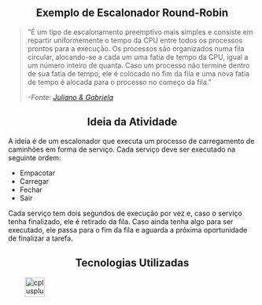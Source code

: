 <section>
    <h1 align="center">Exemplo de Escalonador Round-Robin</h1>
    <blockquote cite="https://deinfo.uepg.br/~alunoso/2016/ROUNDROBIN/#:~:text=Escalonamento%20circular%20(Round%2DRobin),Jos%C3%A9%20Renato%20Soares%20Nunes%2C%201990.">
        <p>
            "É um tipo de escalonamento preemptivo mais simples e 
            consiste em repartir uniformemente o tempo da CPU 
            entre todos os processos prontos para a execução. 
            Os processos são organizados numa fila circular, 
            alocando-se a cada um uma fatia de tempo da CPU, 
            igual a um número inteiro de quanta. Caso um processo 
            não termine dentro de sua fatia de tempo, ele é colocado 
            no fim da fila e uma nova fatia de tempo é alocada para 
            o processo no começo da fila."
        </p>
        <p><cite>-Fonte: <a href="https://deinfo.uepg.br/~alunoso/2016/ROUNDROBIN/#:~:text=Escalonamento%20circular%20(Round%2DRobin),Jos%C3%A9%20Renato%20Soares%20Nunes%2C%201990.">Juliano & Gabriela</a></cite></p>
    </blockquote>
</section>
<section>
    <h2 align="center">Ideia da Atividade</h2>
    <p>
        A ideia é de um escalonador que executa um processo de 
        carregamento de caminhões em forma de serviço. Cada serviço deve 
        ser executado na seguinte ordem: 
    </p>
    <ul>
        <li>Empacotar</li>
        <li>Carregar</li>
        <li>Fechar</li>
        <li>Sair</li>
    </ul>
    <p>
        Cada serviço tem dois segundos de execução por vez e, 
        caso o serviço tenha finalizado, ele é retirado da fila. 
        Caso ainda tenha algo para ser executado, ele passa para o 
        fim da fila e aguarda a próxima oportunidade de finalizar a tarefa.
    </p>
</section>
<section>
    <h2 align="center">Tecnologias Utilizadas</h2>
    <div align="left">
        <img width="30" />
        <img src="https://cdn.jsdelivr.net/gh/devicons/devicon/icons/cplusplus/cplusplus-original.svg" height="40" style="height: 40px" alt="cplusplus logo"  />
    </div>
</section>
